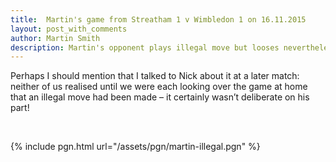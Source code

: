 ```yaml
---
title:  Martin's game from Streatham 1 v Wimbledon 1 on 16.11.2015
layout: post_with_comments
author: Martin Smith
description: Martin's opponent plays illegal move but looses nevertheless
---
```

Perhaps I should mention that I talked to Nick about it at a later match: neither of
us realised until we were each looking over the game at home that an illegal
move had been made – it certainly wasn’t deliberate on his part!

<br/>

{% include pgn.html url="/assets/pgn/martin-illegal.pgn" %}
